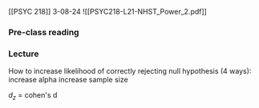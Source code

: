 [[PSYC 218]]
3-08-24
![[PSYC218-L21-NHST_Power_2.pdf]]
### Pre-class reading

### Lecture
How to increase likelihood of correctly rejecting null hypothesis (4 ways): 
increase alpha
increase sample size

$d_z$ = cohen's d 
